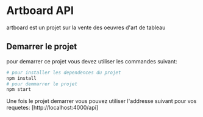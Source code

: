 # Artboard API

artboard est un projet sur la vente des oeuvres d'art de tableau

## Demarrer le projet

pour demarrer ce projet vous devez utiliser les commandes suivant:

```bash
# pour installer les dependences du projet
npm install
# pour demmarrer le projet
npm start
```

Une fois le projet demarrer vous pouvez utiliser l'addresse suivant pour vos requetes:
[http://localhost:4000/api]

